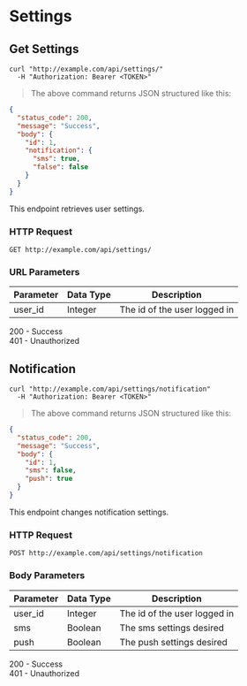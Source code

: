 # Settings

## Get Settings

```shell
curl "http://example.com/api/settings/"
  -H "Authorization: Bearer <TOKEN>"
```

> The above command returns JSON structured like this:

```json
{
  "status_code": 200,
  "message": "Success",
  "body": {
    "id": 1,
    "notification": {
      "sms": true,
      "false": false
    }
  }
}
```

This endpoint retrieves user settings.

### HTTP Request

`GET http://example.com/api/settings/`

### URL Parameters

Parameter       | Data Type | Description
----------------|-----------|--------------
user_id         | Integer   | The id of the user logged in

<aside class="success">
200 - Success
</aside>
<aside class="warning">
401 - Unauthorized
</aside>

## Notification

```shell
curl "http://example.com/api/settings/notification"
  -H "Authorization: Bearer <TOKEN>"
```

> The above command returns JSON structured like this:

```json
{
  "status_code": 200,
  "message": "Success",
  "body": {
    "id": 1,
    "sms": false,
    "push": true
  }
}
```

This endpoint changes notification settings.

### HTTP Request

`POST http://example.com/api/settings/notification`

### Body Parameters

Parameter       | Data Type | Description
----------------|-----------|--------------
user_id         | Integer   | The id of the user logged in
sms             | Boolean   | The sms settings desired
push            | Boolean   | The push settings desired

<aside class="success">
200 - Success
</aside>
<aside class="warning">
401 - Unauthorized
</aside>